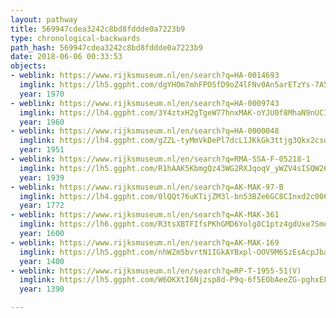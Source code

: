 ```yaml
---
layout: pathway
title: 569947cdea3242c8bd8fddde0a7223b9
type: chronological-backwards
path_hash: 569947cdea3242c8bd8fddde0a7223b9
date: 2018-06-06 00:33:53
objects:
- weblink: https://www.rijksmuseum.nl/en/search?q=HA-0014693
  imglink: https://lh5.ggpht.com/dgYHOm7mhFPOSfD9oZ4lFNv0An5arETzYs-7A57I7ecIdfqYXgLcW0ILv3n5pOPRpsPZU5M_R-mbB5UHTwzIJQhd8yyC=s200
  year: 1970
- weblink: https://www.rijksmuseum.nl/en/search?q=HA-0009743
  imglink: https://lh4.ggpht.com/3Y4ztxH2gTgeW77hnxMAK-oYJU0f8MhaN9nUCIJtR-Db3nHrJxqAA6xfuq6m10JWMMSeMErDweIjWnRUJnUsNUgfoS6J=s200
  year: 1960
- weblink: https://www.rijksmuseum.nl/en/search?q=HA-0000048
  imglink: https://lh4.ggpht.com/gZZL-tyMmVkDePl7dcL1JKkGk3ttjg3Qkx2csqH5JMjGX4SJdPt_zu64CQzyVcufUqJEfV0hvUJ53E8JYgz_DFQGEA=s200
  year: 1951
- weblink: https://www.rijksmuseum.nl/en/search?q=RMA-SSA-F-05218-1
  imglink: https://lh5.ggpht.com/R1hAAK5KbmgQz43WG2RXJqoqV_yWZV4sISQW26XcVX3qZUCooyI1uPc87D4pc_wYtwQImUvhaqbbOgHIPEwqhTc58Y1x=s200
  year: 1939
- weblink: https://www.rijksmuseum.nl/en/search?q=AK-MAK-97-B
  imglink: https://lh4.ggpht.com/0lQQt76uKTijZM3l-bn53BZe6GC8CInxd2c006wUD0KRbdbfevAnX2BHLT_2BhevU_kGLnV0KmTRF4OImA3djIia9jc=s200
  year: 1772
- weblink: https://www.rijksmuseum.nl/en/search?q=AK-MAK-361
  imglink: https://lh6.ggpht.com/R3tsXBTFIfsPKhGMD6Yolg8C1ptz4gdUxe7Smes9OM_9k0YbROT0lITDAyBff0fKxmEJx5lB8P4Eeh1ylbNtAW_VHjA=s200
  year: 1600
- weblink: https://www.rijksmuseum.nl/en/search?q=AK-MAK-169
  imglink: https://lh5.ggpht.com/nhWZm5bvrtN1IGkAYBxpl-OOV9M6SzEsAcpJbaZbxv9YYvs1OSivnr48It5X83GX7vWpDlHS-NixEx_bTKH_z9qkWqXy=s200
  year: 1400
- weblink: https://www.rijksmuseum.nl/en/search?q=RP-T-1955-51(V)
  imglink: https://lh5.ggpht.com/W6OKXtI6Njzsp8d-P9q-6f5EObAeeZG-pghxELXde4N5uXJ0m7YSa67M5fR0v3ziYWgEujcmXXqNMQfd6FwIEV3nNA=s200
  year: 1390

---
```

